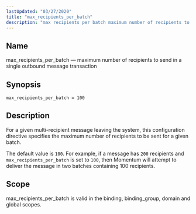 ```yaml
---
lastUpdated: "03/27/2020"
title: "max_recipients_per_batch"
description: "max recipients per batch maximum number of recipients to send in a single outbound message transaction max recipients per batch 100 For a given multi recipient message leaving the system this configuration directive specifies the maximum number of recipients to be sent for a given batch The default value is..."
---
```


<a name="conf.ref.max_recipients_per_batch"></a> 
## Name

max_recipients_per_batch — maximum number of recipients to send in a single outbound message transaction

## Synopsis

`max_recipients_per_batch = 100`

<a name="idp25260000"></a> 
## Description

For a given multi-recipient message leaving the system, this configuration directive specifies the maximum number of recipients to be sent for a given batch.

The default value is `100`. For example, if a message has `200` recipients and `max_recipients_per_batch` is set to `100`, then Momentum will attempt to deliver the message in two batches containing 100 recipients.

<a name="idp25264336"></a> 
## Scope

max_recipients_per_batch is valid in the binding, binding_group, domain and global scopes.